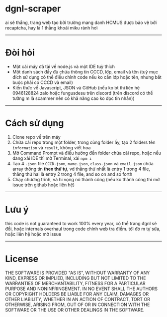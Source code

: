 # dgnl-scraper
ai sẽ thắng, trang web tạo bởi trường mang danh HCMUS được bảo vệ bởi recaptcha, hay là 1 thằng khoái miku rảnh hơi

-----
# Đòi hỏi
- Một cái máy đã tải về node.js và một IDE tuỳ thích
- Một danh sách đầy đủ chứa thông tin CCCD, lớp, email và tên (tuỳ mục đích sử dụng có thể điều chỉnh code nếu ko cần lớp hoặc tên, nhưng bắt buộc phải có CCCD và email)
- Kiến thức về Javascript, JSON và GitHub (nếu ko bt thì liên hệ 0946128824 zalo hoặc fungusdesu trên discord (trên discord có thể tưởng m là scammer nên có khả năng cao ko đọc tin nhắn))

-----
# Cách sử dụng
1. Clone repo về trên máy
2. Chứa cái repo trong một folder, trong cùng folder ấy, tạo 2 folders tên `information` và `result`, không viết hoa
3. Mở Command Prompt và điều hướng đến folder chứa cái repo, hoặc nếu đang xài IDE thì mở Terminal, xài `npm i`
4. Tạo 4 `.json` file `CCCD.json`, `name.json`, `class.json` và `email.json` chứa array thông tin **theo thứ tự**, vd thằng thứ nhất là entry 1 trong 4 file, thằng thứ hai là entry 2 trong 4 file, and so on and so forth
5. Chạy chương trình, và hi vọng nó thành công (nếu ko thành công thì mở issue trên github hoặc liên hệ)

-----
# Lưu ý
this code is not guaranteed to work 100% every year, có thể trang đgnl sẽ đổi, hoặc internals overhaul trong code chính web tra điểm. tới đó m tự sửa, hoặc liên hệ hoặc mở issue

-----
# License
THE SOFTWARE IS PROVIDED "AS IS", WITHOUT WARRANTY OF ANY KIND, EXPRESS OR IMPLIED, INCLUDING BUT NOT LIMITED TO THE WARRANTIES OF MERCHANTABILITY, FITNESS FOR A PARTICULAR PURPOSE AND NONINFRINGEMENT. IN NO EVENT SHALL THE AUTHORS OR COPYRIGHT HOLDERS BE LIABLE FOR ANY CLAIM, DAMAGES OR OTHER LIABILITY, WHETHER IN AN ACTION OF CONTRACT, TORT OR OTHERWISE, ARISING FROM, OUT OF OR IN CONNECTION WITH THE SOFTWARE OR THE USE OR OTHER DEALINGS IN THE SOFTWARE.
